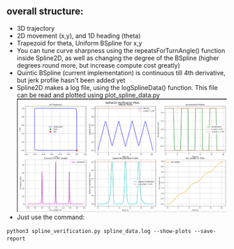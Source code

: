 ## overall structure:
- 3D trajectory
- 2D movement (x,y), and 1D heading (theta)
- Trapezoid for theta, Uniform BSpline for x,y
- You can tune curve sharpness using the repeatsForTurnAngle() function inside Spline2D, as well as changing the degree of the BSpline (higher degrees round more, but increase compute cost greatly)
- Quintic BSpline (current implementation) is continuous till 4th derivative, but jerk profile hasn't been added yet
- Spline2D makes a log file, using the logSplineData() function. This file can be read and plotted using plot_spline_data.py
 ![alt text](image.png)
- Just use the command: 

```python3 spline_verification.py spline_data.log --show-plots --save-report```